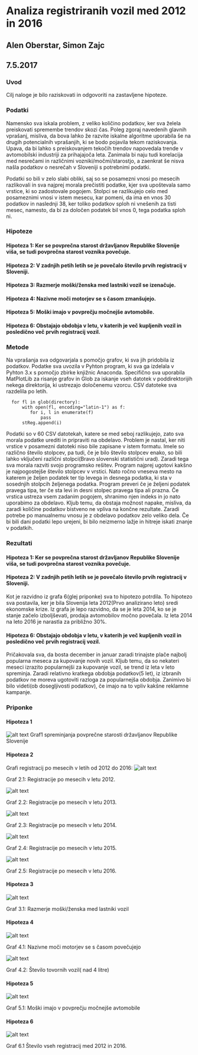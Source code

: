 # Analiza registriranih vozil med 2012 in 2016

## Alen Oberstar, Simon Zajc

## 7.5.2017


### Uvod
Cilj naloge je bilo raziskovati in odgovoriti na zastavljene hipoteze. 


### Podatki

  Namensko sva iskala problem, z veliko količino podatkov, ker sva želela preiskovati spremembe trendov skozi čas. Poleg zgoraj navedenih glavnih vprašanj, misliva, da bova lahko že razvite iskalne algoritme uporabila še na drugih potencialnih vprašanjih, ki se bodo pojavila tekom raziskovanja. Upava, da bi lahko s preiskovanjem tekočih trendov napovedala trende v avtomobilski industriji za prihajajoča leta. Zanimala bi naju tudi korelacija med nesrečami in različnimi vozniki/močmi/starostjo, a zaenkrat še nisva našla podatkov o nesrečah v Sloveniji s potrebnimi podatki.
  
Podatki so bili v zelo slabi obliki, saj so se posamezni vnosi po mesecih razlikovali in sva najprej morala prečistiti podatke, kjer sva upoštevala samo vrstice, ki so zadostovale pogojem. Stolpci se razlikujejo celo med posameznimi vnosi v istem mesecu, kar pomeni, da ima  en vnos 30 podatkov in naslednji 38, ker toliko podatkov sploh ni vnešenih za tisti mesec, namesto, da bi za določen podatek bil vnos 0, tega podatka sploh ni.

### Hipoteze

#### Hipoteza 1: Ker se povprečna starost državljanov Republike Slovenije viša, se tudi povprečna starost voznika povečuje.
#### Hipoteza 2: V zadnjih petih letih se je povečalo število prvih registracij v Sloveniji.
#### Hipoteza 3: Razmerje moški/ženska med lastniki vozil se izenačuje.
#### Hipoteza 4: Nazivne moči motorjev se s časom zmanšujejo. 
#### Hipoteza 5: Moški imajo v povprečju močnejše avtomobile. 
#### Hipoteza 6: Obstajajo obdobja v letu, v katerih je več kupljenih vozil in posledično več prvih registracij vozil. 

### Metode

Na vprašanja sva odgovarjala s pomočjo grafov, ki sva jih pridobila iz podatkov. Podatke sva uvozila v Pyhton program, ki sva ga izdelala v Pyhton 3.x s pomočjo zbirke knjižnic Anaconda. Specifično sva uporabila MatPlotLib za risanje grafov in Glob za iskanje vseh datotek v poddirektorijih nekega direktorija, ki ustrezajo določenemu vzorcu. CSV datoteke sva razdelila po letih. 


```directory = getcwd() + "\podatki\\" + str(leto) + "\*.csv"
  for fl in glob(directory): 
      with open(fl, encoding="latin-1") as f:
         for i, l in enumerate(f)
             pass
      stReg.append(i) 

```
Podatki so v 60 CSV datotekah, katere se med seboj razlikujejo, zato sva morala podatke urediti in pripraviti na obdelavo. Problem je nastal, ker niti vrstice v posamezni datoteki niso bile zapisane v istem formatu. Imele so različno število stolpcev, pa tudi, če je bilo število stolpcev enako, so bili lahko vključeni različni stolpci(Bravo slovenski statistični urad). Zaradi tega sva morala razviti svojo programsko rešitev. Program najprej ugotovi kakšno je najpogostejše število stolpcev v vrstici. Nato ročno vneseva mesto na katerem je željen podatek ter tip levega in desnega podatka, ki sta v sosednjih stolpcih željenega podatka. Program preveri če je željeni podatek pravega tipa, ter če sta levi in desni stolpec pravega tipa ali prazna. Če vrstica ustreza vsem zadanim pogojem, shranimo njen indeks in jo nato uporabimo za obdelavo. Kljub temu, da obstaja možnost napake, misliva, da zaradi količine podatkov bistveno ne vpliva na končne rezultate. Zaradi potrebe po manualnemu vnosu je z obdelavo podatkov zelo veliko dela. Če bi bili dani podatki lepo urejeni, bi bilo neizmerno lažje in hitreje iskati znanje v podatkih. 

### Rezultati
#### Hipoteza 1: Ker se povprečna starost državljanov Republike Slovenije viša, se tudi povprečna starost voznika povečuje.


#### Hipoteza 2: V zadnjih petih letih se je povečalo število prvih registracij v Sloveniji.
Kot je razvidno iz grafa 6(glej priponke) sva to hipotezo potrdila. To hipotezo sva postavila, ker je bila Slovenija leta 2012(Prvo analizirano leto) sredi ekonomske krize. Iz grafa je lepo razvidno, da se je leta 2014, ko se je stanje začelo izboljševati, prodaja avtomobilov močno povečala. Iz leta 2014 na leto 2016 je narastla za približno 30%.

#### Hipoteza 6: Obstajajo obdobja v letu, v katerih je več kupljenih vozil in posledično več prvih registracij vozil. 
Pričakovala sva, da bosta december in januar zaradi trinajste plače najbolj popularna meseca za kupovanje novih vozil. Kljub temu, da so nekateri meseci izrazito popularnejši za kupovanje vozil, se trend iz leta v leto spreminja. Zaradi relativno kratkega obdobja podatkov(5 let), iz izbranih podatkov ne moreva ugotoviti razloga za popularnejša obdobja. Zanimivo bi bilo videti(ob dosegljivosti podatkov), če imajo na to vpliv kakšne reklamne kampanje. 

### Priponke
#### Hipoteza 1
![alt text](https://cloud.githubusercontent.com/assets/13321172/26764135/2a0f106e-4961-11e7-8dba-814543729709.png)
Graf1 spreminjanja povprečne starosti državljanov Republike Slovenije

#### Hipoteza 2
Grafi registracij po mesecih v letih od 2012 do 2016:
![alt text](https://cloud.githubusercontent.com/assets/13321172/25780926/4e24dc90-3331-11e7-9c1f-df6fdb7c08b9.jpeg)

Graf 2.1: Registracije po mesecih v letu 2012.

![alt text](https://cloud.githubusercontent.com/assets/13321172/25780930/4e335eaa-3331-11e7-8b16-fc10f5269604.jpeg)

Graf 2.2: Registracije po mesecih v letu 2013.

![alt text](https://cloud.githubusercontent.com/assets/13321172/25780927/4e28c0b2-3331-11e7-89ba-ec226531b130.jpeg)

Graf 2.3: Registracije po mesecih v letu 2014.

![alt text](https://cloud.githubusercontent.com/assets/13321172/25780928/4e2bdff4-3331-11e7-8c03-206dea191d8c.jpeg)

Graf 2.4: Registracije po mesecih v letu 2015.

![alt text](https://cloud.githubusercontent.com/assets/13321172/25780929/4e2f9a90-3331-11e7-96b8-6b78d23571a9.jpeg)

Graf 2.5: Registracije po mesecih v letu 2016.

#### Hipoteza 3
![alt text](https://cloud.githubusercontent.com/assets/13321172/26764131/2a06c6b6-4961-11e7-878c-7d19f617d315.png)

Graf 3.1: Razmerje moški/ženska med lastniki vozil

#### Hipoteza 4
![alt text](https://cloud.githubusercontent.com/assets/13321172/26764133/2a0bbe5a-4961-11e7-90b6-fa68acc9841d.png)

Graf 4.1: Nazivne moči motorjev se s časom povečujejo

![alt text](https://cloud.githubusercontent.com/assets/13321172/26764134/2a0c7246-4961-11e7-9e9c-b5c4230a1573.png)

Graf 4.2: Število tovornih vozil( nad 4 litre)

#### Hipoteza 5
![alt text](https://cloud.githubusercontent.com/assets/13321172/26764132/2a0a03a8-4961-11e7-8c59-1e021890ff49.png)

Graf 5.1: Moški imajo v povprečju močnejše avtomobile

#### Hipoteza 6
![alt text](https://cloud.githubusercontent.com/assets/13321172/25780931/4e36ad6c-3331-11e7-8a0c-829d08f55f56.jpeg)

Graf 6.1
Število vseh registracij med 2012 in 2016. 


  

